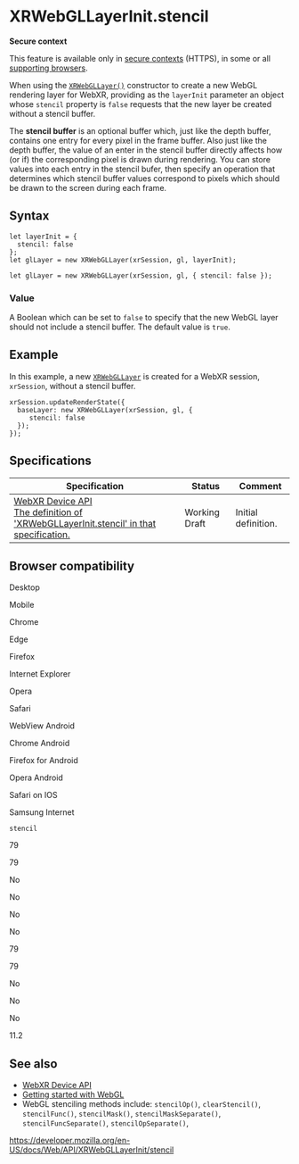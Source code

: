 XRWebGLLayerInit.stencil
========================

**Secure context**

This feature is available only in [secure contexts](https://developer.mozilla.org/en-US/docs/Web/Security/Secure_Contexts) (HTTPS), in some or all [supporting browsers](#browser_compatibility).

When using the [`XRWebGLLayer()`](../xrwebgllayer/xrwebgllayer) constructor to create a new WebGL rendering layer for WebXR, providing as the `layerInit` parameter an object whose `stencil` property is `false` requests that the new layer be created without a stencil buffer.

The **stencil buffer** is an optional buffer which, just like the depth buffer, contains one entry for every pixel in the frame buffer. Also just like the depth buffer, the value of an enter in the stencil buffer directly affects how (or if) the corresponding pixel is drawn during rendering. You can store values into each entry in the stencil bufer, then specify an operation that determines which stencil buffer values correspond to pixels which should be drawn to the screen during each frame.

Syntax
------

    let layerInit = {
      stencil: false
    };
    let glLayer = new XRWebGLLayer(xrSession, gl, layerInit);

    let glLayer = new XRWebGLLayer(xrSession, gl, { stencil: false });

### Value

A Boolean which can be set to `false` to specify that the new WebGL layer should not include a stencil buffer. The default value is `true`.

Example
-------

In this example, a new [`XRWebGLLayer`](../xrwebgllayer) is created for a WebXR session, `xrSession`, without a stencil buffer.

    xrSession.updateRenderState({
      baseLayer: new XRWebGLLayer(xrSession, gl, {
         stencil: false
      });
    });

Specifications
--------------

<table><thead><tr class="header"><th>Specification</th><th>Status</th><th>Comment</th></tr></thead><tbody><tr class="odd"><td><a href="https://immersive-web.github.io/webxr/#dom-xrwebgllayerinit-stencil">WebXR Device API<br />
<span class="small">The definition of 'XRWebGLLayerInit.stencil' in that specification.</span></a></td><td><span class="spec-wd">Working Draft</span></td><td>Initial definition.</td></tr></tbody></table>

Browser compatibility
---------------------

Desktop

Mobile

Chrome

Edge

Firefox

Internet Explorer

Opera

Safari

WebView Android

Chrome Android

Firefox for Android

Opera Android

Safari on IOS

Samsung Internet

`stencil`

79

79

No

No

No

No

79

79

No

No

No

11.2

See also
--------

-   [WebXR Device API](../webxr_device_api)
-   [Getting started with WebGL](../webgl_api/tutorial/getting_started_with_webgl)
-   WebGL stenciling methods include: `stencilOp()`, `clearStencil()`, `stencilFunc()`, `stencilMask()`, `stencilMaskSeparate()`, `stencilFuncSeparate()`, `stencilOpSeparate()`,

<a href="https://developer.mozilla.org/en-US/docs/Web/API/XRWebGLLayerInit/stencil" class="_attribution-link">https://developer.mozilla.org/en-US/docs/Web/API/XRWebGLLayerInit/stencil</a>
